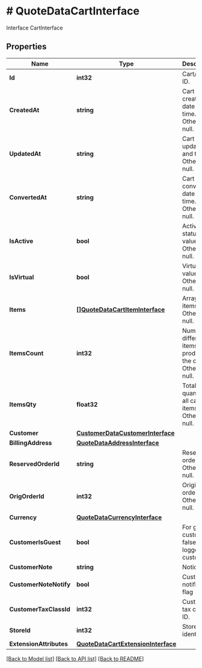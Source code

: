 # # QuoteDataCartInterface
Interface CartInterface

## Properties 


Name | Type | Description | Notes
------------ | ------------- | ------------- | -------------
**Id**| **int32** | Cart/quote ID.  |
**CreatedAt**| **string** | Cart creation date and time. Otherwise, null.  | [optional]
**UpdatedAt**| **string** | Cart last update date and time. Otherwise, null.  | [optional]
**ConvertedAt**| **string** | Cart conversion date and time. Otherwise, null.  | [optional]
**IsActive**| **bool** | Active status flag value. Otherwise, null.  | [optional]
**IsVirtual**| **bool** | Virtual flag value. Otherwise, null.  | [optional]
**Items**| [**[]QuoteDataCartItemInterface**](QuoteDataCartItemInterface.md) | Array of items. Otherwise, null.  | [optional]
**ItemsCount**| **int32** | Number of different items or products in the cart. Otherwise, null.  | [optional]
**ItemsQty**| **float32** | Total quantity of all cart items. Otherwise, null.  | [optional]
**Customer**| [**CustomerDataCustomerInterface**](CustomerDataCustomerInterface.md) |   |
**BillingAddress**| [**QuoteDataAddressInterface**](QuoteDataAddressInterface.md) |   | [optional]
**ReservedOrderId**| **string** | Reserved order ID. Otherwise, null.  | [optional]
**OrigOrderId**| **int32** | Original order ID. Otherwise, null.  | [optional]
**Currency**| [**QuoteDataCurrencyInterface**](QuoteDataCurrencyInterface.md) |   | [optional]
**CustomerIsGuest**| **bool** | For guest customers, false for logged in customers  | [optional]
**CustomerNote**| **string** | Notice text  | [optional]
**CustomerNoteNotify**| **bool** | Customer notification flag  | [optional]
**CustomerTaxClassId**| **int32** | Customer tax class ID.  | [optional]
**StoreId**| **int32** | Store identifier  |
**ExtensionAttributes**| [**QuoteDataCartExtensionInterface**](QuoteDataCartExtensionInterface.md) |   | [optional]


[[Back to Model list]](../../README.md#models) [[Back to API list]](../../README.md#endpoints) [[Back to README]](../../README.md)

